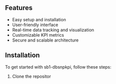 ## Features
- Easy setup and installation
- User-friendly interface
- Real-time data tracking and visualization
- Customizable KPI metrics
- Secure and scalable architecture

## Installation
To get started with sb1-dbsnpkpi, follow these steps:

1. Clone the repositor
